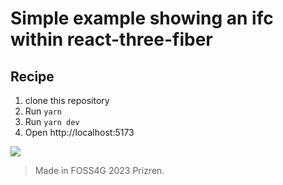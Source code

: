 # Simple example showing an ifc within react-three-fiber

## Recipe
1. clone this repository
2. Run `yarn`
3. Run `yarn dev`
4. Open http://localhost:5173

![](ifc-demo.gif)

>Made in FOSS4G 2023 Prizren.
